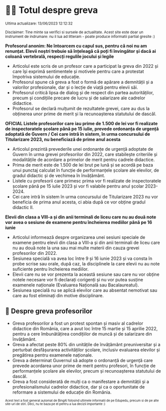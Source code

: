 # 👩‍🏫 Totul despre greva
<sub>Ultima actualizare: 13/06/2023 12:12:32</sub>

<sub>Disclaimer: Tine minte sa verifici si sursele de actualitate. Acest site este doar un instrument de indrumare: nu il lua ad litteram - poate produce informatii partial gresite :)</sub>

**Profesorul anonim: Ne întoarcem cu capul sus, pentru că noi nu am renunțat. Elevii noștri trebuie să înțeleagă că poți fi învingător și dacă ai coloană vertebrală, respecți regulile jocului și legile**

- Articolul este scris de un profesor care a participat la greva din 2022 și care își exprimă sentimentele și motivele pentru care a protestat împotriva sistemului de educație.
- Profesorul spune că greva a fost o formă de apărare a demnității și a valorilor profesionale, dar și o lecție de viață pentru elevii săi.
- Profesorul critică lipsa de dialog și de respect din partea autorităților, precum și condițiile precare de lucru și de salarizare ale cadrelor didactice.
- Profesorul se declară mulțumit de rezultatele grevei, care au dus la obținerea unor prime de merit și la recunoașterea statutului de dascăl.

**OFICIAL Listele profesorilor care iau prime de 1.500 de lei vor fi realizate de inspectoratele școlare până pe 15 iulie, prevede ordonanța de urgență adoptată de Guvern / Cei care intră în sistem, în urma concursului de Titularizare 2023, nu beneficiază de prime anul acesta**

- Articolul prezintă prevederile unei ordonanțe de urgență adoptate de Guvern în urma grevei profesorilor din 2022, care stabilește criteriile și modalitățile de acordare a primelor de merit pentru cadrele didactice.
- Prima de merit este de 1.500 de lei brut pe lună și se acordă pe baza unui punctaj calculat în funcție de performanțele școlare ale elevilor, de gradul didactic și de vechimea în învățământ.
- Listele cu profesorii care primesc prima vor fi realizate de inspectoratele școlare până pe 15 iulie 2023 și vor fi valabile pentru anul școlar 2023-2024.
- Cei care intră în sistem în urma concursului de Titularizare 2023 nu vor beneficia de prima anul acesta, ci abia după ce vor obține gradul didactic II.

**Elevii din clasa a VIII-a și din anii terminali de liceu care nu au două note vor avea o sesiune de examene pentru încheierea mediilor până pe 16 iunie**

- Articolul informează despre organizarea unei sesiuni speciale de examene pentru elevii din clasa a VIII-a și din anii terminali de liceu care nu au două note la una sau mai multe materii din cauza grevei profesorilor din 2022.
- Sesiunea specială va avea loc între 9 și 16 iunie 2023 și va consta în probe scrise sau orale, după caz, la disciplinele la care elevii nu au note suficiente pentru încheierea mediilor.
- Elevii care nu se vor prezenta la această sesiune sau care nu vor obține notele necesare vor fi declarați corigenți și nu vor putea susține examenele naționale (Evaluarea Națională sau Bacalaureatul).
- Sesiunea specială nu se aplică elevilor care au absentat nemotivat sau care au fost eliminați din motive disciplinare.

## 🏫 Despre greva profesorilor

- Greva profesorilor a fost un protest spontan și masiv al cadrelor didactice din România, care a avut loc între 15 martie și 15 aprilie 2022, pentru a cere îmbunătățirea condițiilor de muncă și de salarizare din învățământ.
- Greva a afectat peste 80% din unitățile de învățământ preuniversitar și a perturbat desfășurarea activităților școlare, inclusiv evaluarea elevilor și pregătirea pentru examenele naționale.
- Greva a determinat Guvernul să adopte o ordonanță de urgență care prevede acordarea unor prime de merit pentru profesori, în funcție de performanțele școlare ale elevilor, precum și recunoașterea statutului de dascăl.
- Greva a fost considerată de mulți ca o manifestare a demnității și a profesionalismului cadrelor didactice, dar și ca o oportunitate de reformare a sistemului de educație din România.


<sub><sub>Acest text a fost generat automat de BingAI folosind ultimele informatii de pe Edupedu, precum si de pe alte site-uri de stiri. Deci, nu te baza pe el pentru a lua decizii importante :)</sub></sub>